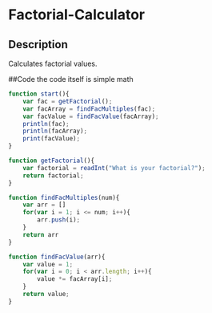 # Factorial-Calculator

## Description
Calculates factorial values.

##Code
the code itself is simple math

```javascript
function start(){
    var fac = getFactorial();
    var facArray = findFacMultiples(fac);
    var facValue = findFacValue(facArray);
    println(fac);
    println(facArray);
    print(facValue);
}

function getFactorial(){
    var factorial = readInt("What is your factorial?");
    return factorial;
}

function findFacMultiples(num){
    var arr = []
    for(var i = 1; i <= num; i++){
        arr.push(i);
    }
    return arr
}

function findFacValue(arr){
    var value = 1;
    for(var i = 0; i < arr.length; i++){
        value *= facArray[i];
    }
    return value;
}
```
